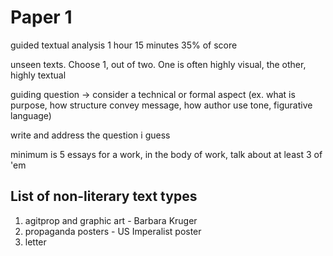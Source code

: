 # Paper 1
guided textual analysis
1 hour 15 minutes
35% of score

unseen texts.
Choose 1, out of two.
One is often highly visual, the other, highly textual

guiding question -> consider a technical or formal aspect (ex. what is purpose, how structure convey message, how author use tone, figurative language)

write and address the question i guess

minimum is 5 essays for a work, in the body of work, talk about at least 3 of 'em

List of non-literary text types
---
1. agitprop and graphic art - Barbara Kruger
2. propaganda posters - US Imperalist poster
3. letter